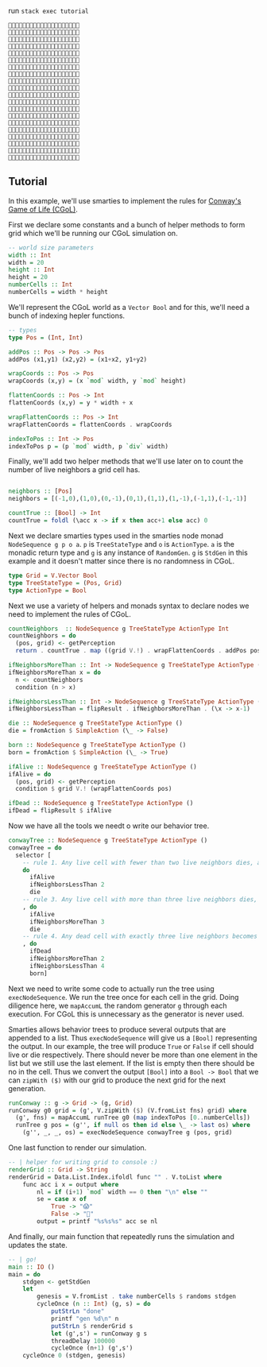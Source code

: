run `stack exec tutorial`

```
🌱🌱🌱🌱🌱😱🌱🌱🌱😱🌱🌱🌱🌱🌱🌱🌱🌱🌱🌱
🌱🌱🌱🌱🌱🌱🌱😱🌱🌱🌱🌱🌱🌱🌱🌱🌱🌱🌱🌱
🌱🌱🌱🌱🌱🌱🌱🌱🌱🌱🌱🌱🌱🌱🌱🌱🌱🌱🌱🌱
🌱🌱🌱🌱🌱🌱🌱🌱🌱🌱🌱🌱🌱🌱🌱🌱🌱🌱🌱🌱
🌱🌱🌱🌱🌱🌱🌱🌱😱😱🌱😱🌱🌱🌱🌱🌱🌱🌱🌱
🌱🌱🌱🌱🌱🌱🌱🌱😱🌱🌱🌱🌱🌱🌱🌱🌱🌱🌱🌱
🌱🌱🌱🌱🌱🌱🌱🌱🌱😱🌱🌱🌱🌱🌱🌱🌱🌱🌱🌱
🌱🌱🌱🌱🌱🌱🌱🌱🌱😱🌱🌱🌱🌱😱😱🌱🌱🌱🌱
🌱🌱🌱🌱🌱🌱🌱🌱🌱🌱😱😱🌱🌱🌱🌱🌱🌱🌱🌱
🌱🌱🌱🌱🌱🌱🌱🌱🌱🌱🌱🌱🌱🌱🌱🌱🌱😱😱🌱
🌱🌱🌱🌱🌱🌱🌱🌱🌱🌱🌱🌱😱😱🌱🌱🌱😱😱🌱
🌱🌱🌱🌱🌱🌱🌱🌱🌱🌱🌱🌱😱🌱😱🌱🌱🌱🌱🌱
🌱🌱🌱🌱🌱🌱🌱🌱🌱🌱🌱🌱😱😱😱🌱🌱🌱🌱🌱
🌱🌱🌱🌱🌱🌱🌱🌱🌱🌱🌱🌱🌱🌱🌱🌱🌱🌱🌱🌱
🌱🌱🌱🌱🌱🌱🌱😱😱😱🌱🌱🌱🌱🌱🌱🌱🌱🌱🌱
🌱🌱🌱🌱🌱🌱🌱🌱🌱🌱😱🌱🌱🌱🌱🌱🌱🌱😱😱
🌱🌱🌱🌱🌱🌱🌱😱🌱🌱🌱😱🌱🌱🌱🌱🌱🌱😱😱
🌱🌱🌱🌱🌱🌱😱😱🌱🌱🌱😱🌱🌱🌱🌱🌱🌱😱😱
🌱🌱🌱🌱🌱😱🌱🌱🌱🌱🌱😱🌱🌱🌱🌱🌱🌱🌱🌱
🌱🌱🌱🌱🌱🌱🌱🌱🌱🌱😱🌱🌱🌱🌱🌱🌱🌱🌱🌱
```

## Tutorial

In this example, we'll use smarties to implement the rules for [Conway's Game of Life (CGoL)](https://en.wikipedia.org/wiki/Conway%27s_Game_of_Life).

First we declare some constants and a bunch of helper methods to form grid which we'll be running our CGoL simulation on.

```haskell
-- world size parameters
width :: Int
width = 20
height :: Int
height = 20
numberCells :: Int
numberCells = width * height
```

We'll represent the CGoL world as a `Vector Bool` and for this, we'll need a bunch of indexing hepler functions.

```haskell
-- types
type Pos = (Int, Int)

addPos :: Pos -> Pos -> Pos
addPos (x1,y1) (x2,y2) = (x1+x2, y1+y2)

wrapCoords :: Pos -> Pos
wrapCoords (x,y) = (x `mod` width, y `mod` height)

flattenCoords :: Pos -> Int
flattenCoords (x,y) = y * width + x

wrapFlattenCoords :: Pos -> Int
wrapFlattenCoords = flattenCoords . wrapCoords

indexToPos :: Int -> Pos
indexToPos p = (p `mod` width, p `div` width)
```

Finally, we'll add two helper methods that we'll use later on to count the number of live neighbors a grid cell has.

```haskell

neighbors :: [Pos]
neighbors = [(-1,0),(1,0),(0,-1),(0,1),(1,1),(1,-1),(-1,1),(-1,-1)]

countTrue :: [Bool] -> Int
countTrue = foldl (\acc x -> if x then acc+1 else acc) 0
```

Next we declare smarties types used in the smarties node monad `NodeSequence g p o a`. `p` is `TreeStateType` and `o` is `ActionType`. `a` is the monadic return type and `g` is any instance of `RandomGen`. `g` is `StdGen` in this example and it doesn't matter since there is no randomness in CGoL.

```haskell
type Grid = V.Vector Bool
type TreeStateType = (Pos, Grid)
type ActionType = Bool
```

Next we use a variety of helpers and monads syntax to declare nodes we need to implement the rules of CGoL.

```haskell
countNeighbors  :: NodeSequence g TreeStateType ActionType Int
countNeighbors = do
  (pos, grid) <- getPerception
  return . countTrue . map ((grid V.!) . wrapFlattenCoords . addPos pos) $ neighbors

ifNeighborsMoreThan :: Int -> NodeSequence g TreeStateType ActionType ()
ifNeighborsMoreThan x = do
  n <- countNeighbors
  condition (n > x)

ifNeighborsLessThan :: Int -> NodeSequence g TreeStateType ActionType ()
ifNeighborsLessThan = flipResult . ifNeighborsMoreThan . (\x -> x-1)

die :: NodeSequence g TreeStateType ActionType ()
die = fromAction $ SimpleAction (\_ -> False)

born :: NodeSequence g TreeStateType ActionType ()
born = fromAction $ SimpleAction (\_ -> True)

ifAlive :: NodeSequence g TreeStateType ActionType ()
ifAlive = do
  (pos, grid) <- getPerception
  condition $ grid V.! (wrapFlattenCoords pos)

ifDead :: NodeSequence g TreeStateType ActionType ()
ifDead = flipResult $ ifAlive
```

Now we have all the tools we needt o write our behavior tree.

```haskell
conwayTree :: NodeSequence g TreeStateType ActionType ()
conwayTree = do
  selector [
    -- rule 1. Any live cell with fewer than two live neighbors dies, as if by underpopulation.
    do
      ifAlive
      ifNeighborsLessThan 2
      die
    -- rule 3. Any live cell with more than three live neighbors dies, as if by overpopulation.
    , do
      ifAlive
      ifNeighborsMoreThan 3
      die
    -- rule 4. Any dead cell with exactly three live neighbors becomes a live cell, as if by reproduction.
    , do
      ifDead
      ifNeighborsMoreThan 2
      ifNeighborsLessThan 4
      born]
```

Next we need to write some code to actually run the tree using `execNodeSequence`. We run the tree once for each cell in the grid. Doing diligence here, we `mapAccumL` the random generator `g` through each execution. For CGoL this is unnecessary as the generator is never used.

Smarties allows behavior trees to produce several outputs that are appended to a list. Thus `execNodeSequence` will give us a `[Bool]` representing the output. In our example, the tree will produce `True` or `False` if cell should live or die respectively. There should never be more than one element in the list but we still use the last element. If the list is empty then there should be no in the cell. Thus we convert the output `[Bool]` into a `Bool -> Bool` that we can `zipWith ($)` with our grid to produce the next grid for the next generation.

```haskell
runConway :: g -> Grid -> (g, Grid)
runConway g0 grid = (g', V.zipWith ($) (V.fromList fns) grid) where
  (g', fns) = mapAccumL runTree g0 (map indexToPos [0..numberCells])
  runTree g pos = (g'', if null os then id else \_ -> last os) where
    (g'', _, _, os) = execNodeSequence conwayTree g (pos, grid)
```

One last function to render our simulation.

```haskell
-- | helper for writing grid to console :)
renderGrid :: Grid -> String
renderGrid = Data.List.Index.ifoldl func "" . V.toList where
    func acc i x = output where
        nl = if (i+1) `mod` width == 0 then "\n" else ""
        se = case x of
            True -> "😱"
            False -> "🌱"
        output = printf "%s%s%s" acc se nl
```

And finally, our main function that repeatedly runs the simulation and updates the state.

```haskell
-- | go!
main :: IO ()
main = do
    stdgen <- getStdGen
    let
        genesis = V.fromList . take numberCells $ randoms stdgen
        cycleOnce (n :: Int) (g, s) = do
            putStrLn "done"
            printf "gen %d\n" n
            putStrLn $ renderGrid s
            let (g',s') = runConway g s
            threadDelay 100000
            cycleOnce (n+1) (g',s')
    cycleOnce 0 (stdgen, genesis)
```
